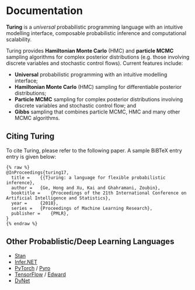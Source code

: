 
<a id='Documentation-1'></a>

# Documentation


**Turing** is a *universal* probabilistic programming language with an intuitive modelling interface, composable probabilistic inference and computational scalability.


Turing provides **Hamiltonian Monte Carlo** (HMC) and **particle MCMC** sampling algorithms for complex posterior distributions (e.g. those involving discrete variables and stochastic control flows). Current features include:


  * **Universal** probabilistic programming with an intuitive modelling interface;
  * **Hamiltonian Monte Carlo** (HMC) sampling for differentiable posterior distributions;
  * **Particle MCMC** sampling for complex posterior distributions involving discrete variables and stochastic control flow; and
  * **Gibbs** sampling that combines particle MCMC,  HMC and many other MCMC algorithms.


<a id='Citing-Turing-1'></a>

## Citing Turing


To cite Turing, please refer to the following paper. A sample BiBTeX entry entry is given below:


```
{% raw %}
@InProceedings{turing17,
  title = 	 {{T}uring: a language for flexible probabilistic inference},
  author = 	 {Ge, Hong and Xu, Kai and Ghahramani, Zoubin},
  booktitle = 	 {Proceedings of the 21th International Conference on Artificial Intelligence and Statistics},
  year = 	 {2018},
  series = 	 {Proceedings of Machine Learning Research},
  publisher = 	 {PMLR},
}
{% endraw %}
```


<a id='Other-Probablistic/Deep-Learning-Languages-1'></a>

## Other Probablistic/Deep Learning Languages


  * [Stan](http://mc-stan.org/)
  * [Infer.NET](https://www.microsoft.com/en-us/research/project/infernet/)
  * [PyTorch](http://pytorch.org/) / [Pyro](https://github.com/uber/pyro)
  * [TensorFlow](https://www.tensorflow.org/) / [Edward](http://edwardlib.org/)
  * [DyNet](https://github.com/clab/dynet)

